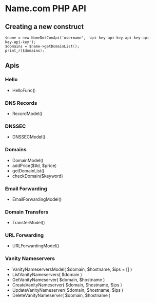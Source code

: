 # Name.com PHP API

## Creating a new construct
`````
$name = new NameDotComApi('username', 'api-key-api-key-api-key-api-key-api-key');
$domains = $name->getDomainList();
print_r($domains);
`````

## Apis

### Hello
 - HelloFunc()

### DNS Records
 - RecordModel()

### DNSSEC
 - DNSSECModel()

### Domains
 - DomainModel()
 - addPrice($tld, $price)
 - getDomainList()
 - checkDomain($keyword)

### Email Forwarding
 - EmailForwardingModel()

### Domain Transfers
 - TransferModel()

### URL Forwarding
 - URLForwardingModel()

### Vanity Nameservers
 - VanityNameserversModel( $domain, $hostname, $ips = [] )
 - ListVanityNameservers( $domain )
 - GetVanityNameserver( $domain, $hostname )
 - CreateVanityNameserver( $domain, $hostname, $ips )
 - UpdateVanityNameserver( $domain, $hostname, $ips )
 - DeleteVanityNameserver( $domain, $hostname )
